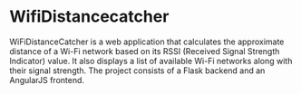 # WifiDistancecatcher
WiFiDistanceCatcher is a web application that calculates the approximate distance of a Wi-Fi network based on its RSSI (Received Signal Strength Indicator) value. It also displays a list of available Wi-Fi networks along with their signal strength. The project consists of a Flask backend and an AngularJS frontend.
